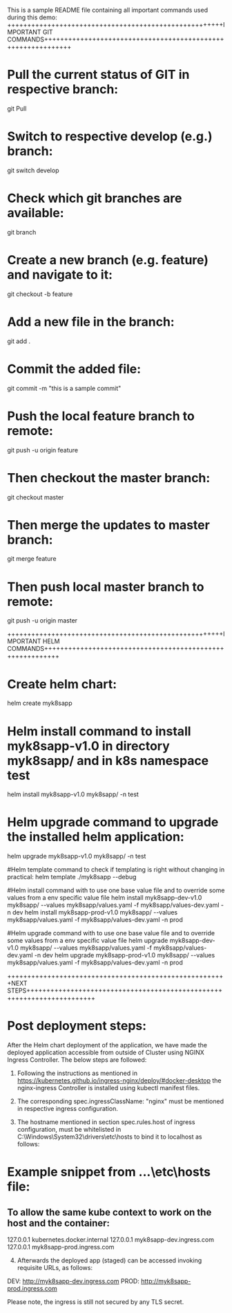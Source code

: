 This is a sample README file containing all important commands used during this demo:
++++++++++++++++++++++++++++++++++++++++++++++++++++++IMPORTANT GIT COMMANDS+++++++++++++++++++++++++++++++++++++++++++++++++++++++++++++

# Pull the current status of GIT in respective branch:
git Pull

# Switch to respective develop (e.g.) branch:
git switch develop

# Check which git branches are available:
git branch

# Create a new branch (e.g. feature) and navigate to it:
git checkout -b feature

# Add a new file in the branch:
git add .

# Commit the added file:
git commit -m "this is a sample commit"

# Push the local feature branch to remote:
git push -u origin feature

# Then checkout the master branch:
git checkout master

# Then merge the updates to master branch:
git merge feature

# Then push local master branch to remote:
git push -u origin master


++++++++++++++++++++++++++++++++++++++++++++++++++++++IMPORTANT HELM COMMANDS++++++++++++++++++++++++++++++++++++++++++++++++++++++++++

# Create helm chart:
helm create myk8sapp

# Helm install command to install myk8sapp-v1.0 in directory myk8sapp/ and in k8s namespace test
helm install myk8sapp-v1.0 myk8sapp/ -n test

# Helm upgrade command to upgrade the installed helm application:
helm upgrade myk8sapp-v1.0 myk8sapp/ -n test

#Helm template command to check if templating is right without changing in practical:
helm template ./myk8sapp --debug

#Helm install command with to use one base value file and to override some values from a env specific value file
helm install myk8sapp-dev-v1.0 myk8sapp/ --values myk8sapp/values.yaml -f myk8sapp/values-dev.yaml -n dev
helm install myk8sapp-prod-v1.0 myk8sapp/ --values myk8sapp/values.yaml -f myk8sapp/values-dev.yaml -n prod

#Helm upgrade command with to use one base value file and to override some values from a env specific value file
helm upgrade myk8sapp-dev-v1.0 myk8sapp/ --values myk8sapp/values.yaml -f myk8sapp/values-dev.yaml -n dev
helm upgrade myk8sapp-prod-v1.0 myk8sapp/ --values myk8sapp/values.yaml -f myk8sapp/values-dev.yaml -n prod


+++++++++++++++++++++++++++++++++++++++++++++++++++++++NEXT STEPS+++++++++++++++++++++++++++++++++++++++++++++++++++++++++++++++++++++++
# Post deployment steps:

After the Helm chart deployment of the application, we have made the deployed application accessible from outside of Cluster using NGINX
Ingress Controller. The below steps are followed:

1. Following the instructions as mentioned in https://kubernetes.github.io/ingress-nginx/deploy/#docker-desktop the nginx-ingress Controller is installed using kubectl manifest files.

2. The corresponding spec.ingressClassName: "nginx" must be mentioned in respective ingress configuration.

3. The hostname mentioned in section spec.rules.host of ingress configuration, must be whitelisted in C:\Windows\System32\drivers\etc\hosts to bind it to localhost as follows:

# Example snippet from ...\etc\hosts file:
## To allow the same kube context to work on the host and the container:
127.0.0.1 kubernetes.docker.internal
127.0.0.1 myk8sapp-dev.ingress.com
127.0.0.1 myk8sapp-prod.ingress.com

4. Afterwards the deployed app (staged) can be accessed invoking requisite URLs, as follows:

DEV: http://myk8sapp-dev.ingress.com
PROD: http://myk8sapp-prod.ingress.com 

Please note, the ingress is still not secured by any TLS secret. 